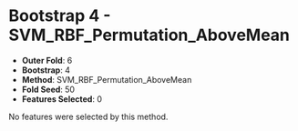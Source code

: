# Bootstrap 4 - SVM_RBF_Permutation_AboveMean

- **Outer Fold**: 6
- **Bootstrap**: 4
- **Method**: SVM_RBF_Permutation_AboveMean
- **Fold Seed**: 50
- **Features Selected**: 0

No features were selected by this method.
